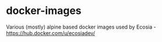 # docker-images

Various (mostly) alpine based docker images used by Ecosia - https://hub.docker.com/u/ecosiadev/
